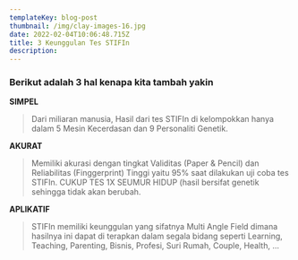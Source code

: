 ```yaml
---
templateKey: blog-post
thumbnail: /img/clay-images-16.jpg
date: 2022-02-04T10:06:48.715Z
title: 3 Keunggulan Tes STIFIn
description: 
---
```

<!-- ![clay-images-17](/img/clay-images-17.jpg)

![clay-images-15](/img/clay-images-15.jpg) -->

### Berikut adalah 3 hal kenapa kita tambah yakin

**SIMPEL**

> Dari miliaran manusia, Hasil dari tes STIFIn di kelompokkan hanya dalam 5 Mesin Kecerdasan dan 9 Personaliti Genetik.

**AKURAT**

> Memiliki akurasi dengan tingkat Validitas (Paper & Pencil) dan Reliabilitas (Finggerprint) Tinggi yaitu 95% saat dilakukan uji coba tes STIFIn. CUKUP TES 1X SEUMUR HIDUP (hasil bersifat genetik sehingga tidak akan berubah.

**APLIKATIF**

> STIFIn memiliki keunggulan yang sifatnya Multi Angle Field dimana hasilnya ini dapat di terapkan dalam segala bidang seperti Learning, Teaching, Parenting, Bisnis, Profesi, Suri Rumah, Couple, Health, ...